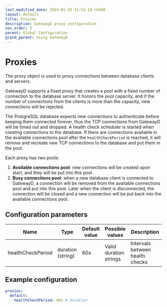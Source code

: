 ```yaml
---
last_modified_date: 2024-01-29 21:53:19 +0100
layout: default
title: Proxies
description: GatewayD proxy configuration
nav_order: 5
parent: Global Configuration
grand_parent: Using GatewayD
---
```


# Proxies

The proxy object is used to proxy connections between database clients and servers.

GatewayD supports a fixed proxy that creates a pool with a fixed number of connection to the database server. It honors the pool capacity, and if the number of connections from the clients is more than the capacity, new connections will be rejected.

The PostgreSQL database expects new connections to authenticate before keeping them connected forever, thus the TCP connections from GatewayD will be timed out and dropped. A health check scheduler is started when creating connections to the database. If there are connections available in the available connections pool after the `healthCheckPeriod` is reached, it will remove and recreate new TCP connections to the database and put them in the pool.

Each proxy has two pools:

1. **Available connections pool**: new connections will be created upon start, and they will be put into this pool.
2. **Busy connections pool**: when a new database client is connected to GatewayD, a connection will be removed from the available connections pool and put into this pool. Later when the client is disconnected, the connection will be closed and a new connection will be put back into the available connections pool.

## Configuration parameters

| Name                | Type              | Default value | Possible values        | Description                     |
| ------------------- | ----------------- | ------------- | ---------------------- | ------------------------------- |
| healthCheckPeriod   | duration (string) | 60s           | Valid duration strings | Intervals between health checks |

## Example configuration

```yaml
proxies:
  default:
    healthCheckPeriod: 60s # duration
```